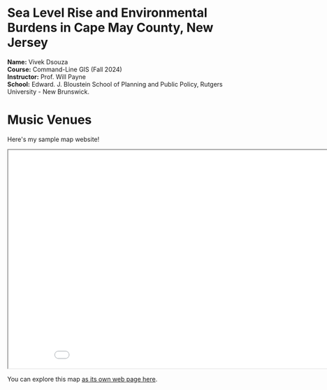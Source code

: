 # Sea Level Rise and Environmental Burdens in Cape May County,  New Jersey
**Name:** Vivek Dsouza <br>
**Course:** Command-Line GIS (Fall 2024) <br>
**Instructor:** Prof. Will Payne <br>
**School:** Edward. J. Bloustein School of Planning and Public Policy, Rutgers University - New Brunswick.




# Music Venues

Here's my sample map website!

<iframe src="musicvenues.html" height="500" width="900"></iframe>

You can explore this map [as its own web page here](musicvenues.html).
